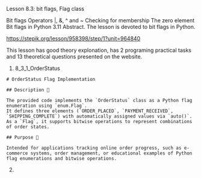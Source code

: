Lesson 8.3: bit flags, Flag class

Bit flags
Operators |, &, ^ and ~
Checking for membership
The zero element
Bit flags in Python 3.11
Abstract. The lesson is devoted to bit flags in Python.

https://stepik.org/lesson/958398/step/1?unit=964840

This lesson has good theory explonation, has 2 programing practical tasks and 13 theoretical questions presented on the website.

1. 8_3_1_OrderStatus

```
# OrderStatus Flag Implementation

## Description 📝

The provided code implements the `OrderStatus` class as a Python flag enumeration using `enum.Flag`.
It defines three elements (`ORDER_PLACED`, `PAYMENT_RECEIVED`, `SHIPPING_COMPLETE`) with automatically assigned values via `auto()`.
As a `Flag`, it supports bitwise operations to represent combinations of order states.

## Purpose 🎯

Intended for applications tracking online order progress, such as e-commerce systems, order management, or educational examples of Python flag enumerations and bitwise operations.
```

2.

```

```
